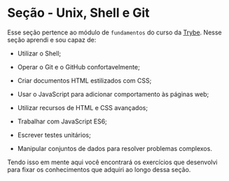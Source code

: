 # Seção - Unix, Shell e Git

Esse seção pertence ao módulo de `fundamentos` do curso da [Trybe](https://www.betrybe.com/). Nesse seção aprendi e sou capaz de:

- Utilizar o Shell;

- Operar o Git e o GitHub confortavelmente;

- Criar documentos HTML estilizados com CSS;

- Usar o JavaScript para adicionar comportamento às páginas web;

- Utilizar recursos de HTML e CSS avançados;

- Trabalhar com JavaScript ES6;

- Escrever testes unitários;

- Manipular conjuntos de dados para resolver problemas complexos.

Tendo isso em mente aqui você encontrará os exercícios que desenvolvi para fixar os conhecimentos que adquiri ao longo dessa seção.